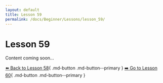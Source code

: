 ```yaml
---
layout: default
title: Lesson 59
permalink: /docs/Beginner/Lessons/lesson_59/
---
```


# Lesson 59

Content coming soon...

[⬅️ Back to Lesson 58](lesson_58.md){ .md-button .md-button--primary }  [➡️ Go to Lesson 60](lesson_60.md){ .md-button .md-button--primary }
